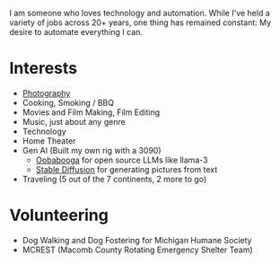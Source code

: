 I am someone who loves technology and automation. While I've held a variety of jobs across 20+ years, one thing has remained constant: My desire to automate everything I can. 

# Interests
- [Photography ](https://fineartamerica.com/profiles/chadd-h)
- Cooking, Smoking / BBQ
- Movies and Film Making, Film Editing
- Music, just about any genre
- Technology
- Home Theater
- Gen AI (Built my own rig with a 3090)
    - [Oobabooga](https://github.com/oobabooga/text-generation-webui) for open source LLMs like llama-3
    - [Stable Diffusion](https://github.com/AUTOMATIC1111/stable-diffusion-webui) for generating pictures from text
- Traveling (5 out of the 7 continents, 2 more to go)


# Volunteering
- Dog Walking and Dog Fostering for Michigan Humane Society
- MCREST (Macomb County Rotating Emergency Shelter Team)